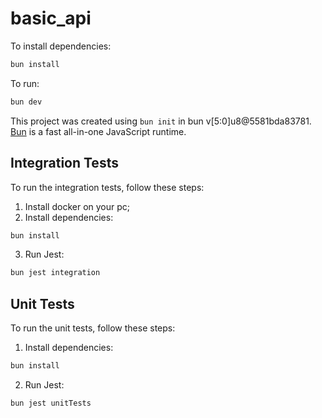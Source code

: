 # basic_api

To install dependencies:

```bash
bun install
```

To run:

```bash
bun dev
```

This project was created using `bun init` in bun v[5:0]u8@5581bda83781. [Bun](https://bun.sh) is a fast all-in-one JavaScript runtime.


## Integration Tests

To run the integration tests, follow these steps:

1. Install docker on your pc;
2. Install dependencies:
``` bash 
bun install
```
3. Run Jest:
```bash
bun jest integration
```

## Unit Tests

To run the unit tests, follow these steps:

1. Install dependencies:
``` bash
bun install
```
2. Run Jest:
```bash
bun jest unitTests
```